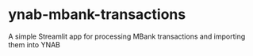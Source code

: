 # ynab-mbank-transactions
A simple Streamlit app for processing MBank transactions and importing them into YNAB
